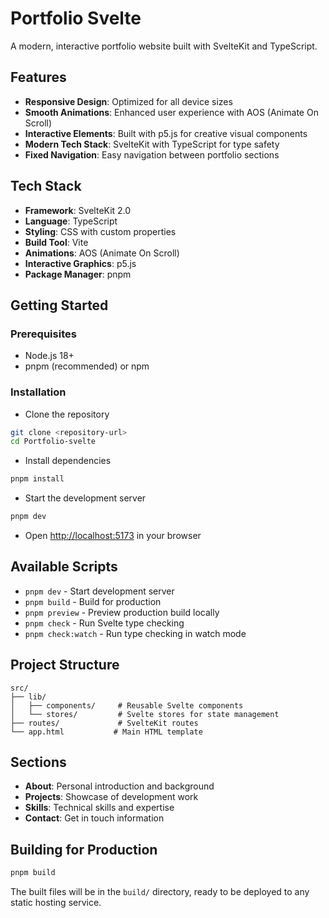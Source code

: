 # Portfolio Svelte

A modern, interactive portfolio website built with SvelteKit and TypeScript.

## Features

- **Responsive Design**: Optimized for all device sizes
- **Smooth Animations**: Enhanced user experience with AOS (Animate On Scroll)
- **Interactive Elements**: Built with p5.js for creative visual components
- **Modern Tech Stack**: SvelteKit with TypeScript for type safety
- **Fixed Navigation**: Easy navigation between portfolio sections

## Tech Stack

- **Framework**: SvelteKit 2.0
- **Language**: TypeScript
- **Styling**: CSS with custom properties
- **Build Tool**: Vite
- **Animations**: AOS (Animate On Scroll)
- **Interactive Graphics**: p5.js
- **Package Manager**: pnpm

## Getting Started

### Prerequisites

- Node.js 18+
- pnpm (recommended) or npm

### Installation

- Clone the repository

```bash
git clone <repository-url>
cd Portfolio-svelte
```

- Install dependencies

```bash
pnpm install
```

- Start the development server

```bash
pnpm dev
```

- Open [http://localhost:5173](http://localhost:5173) in your browser

## Available Scripts

- `pnpm dev` - Start development server
- `pnpm build` - Build for production
- `pnpm preview` - Preview production build locally
- `pnpm check` - Run Svelte type checking
- `pnpm check:watch` - Run type checking in watch mode

## Project Structure

```
src/
├── lib/
│   ├── components/     # Reusable Svelte components
│   └── stores/         # Svelte stores for state management
├── routes/             # SvelteKit routes
└── app.html           # Main HTML template
```

## Sections

- **About**: Personal introduction and background
- **Projects**: Showcase of development work
- **Skills**: Technical skills and expertise
- **Contact**: Get in touch information

## Building for Production

```bash
pnpm build
```

The built files will be in the `build/` directory, ready to be deployed to any static hosting service.
